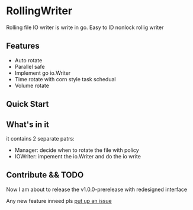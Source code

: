 # RollingWriter
Rolling file IO writer is write in go. Easy to ID nonlock rollig writer

## Features
* Auto rotate
* Parallel safe
* Implement go io.Writer
* Time rotate with corn style task schedual
* Volume rotate

## Quick Start

## What's in it
it contains 2 separate patrs:
* Manager: decide when to rotate the file with policy
* IOWriter: impement the io.Writer and do the io write

## Contribute && TODO
Now I am about to release the v1.0.0-prerelease with redesigned interface

Any new feature inneed pls [put up an issue](https://github.com/arthurkiller/rollingWriter/issues/new)
